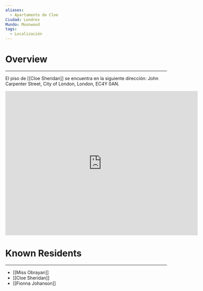 ```yaml
---
aliases:
  - Apartamento de Cloe
Ciudad: Londres
Mundo: Moonwood
tags:
  - Localización
---
```

# Overview
---
El piso de [[Cloe Sheridan]] se encuentra en la siguiente dirección: John Carpenter Street, City of London, London, EC4Y 0AN.

<iframe src="https://www.google.com/maps/embed?pb=!1m18!1m12!1m3!1d2483.0723154484476!2d-0.10881922348060181!3d51.511889271814326!2m3!1f0!2f0!3f0!3m2!1i1024!2i768!4f13.1!3m3!1m2!1s0x487604b27ae3eb4f%3A0xaaaa2c1532c3c151!2sJohn%20Carpenter%20St%2C%20London%2C%20UK!5e0!3m2!1sen!2ses!4v1747757200709!5m2!1sen!2ses" width="600" height="450" style="border:0;" allowfullscreen="" loading="lazy" referrerpolicy="no-referrer-when-downgrade"></iframe>

# Known Residents
---
- [[Miss Obrayan]]
- [[Cloe Sheridan]]
- [[Fionna Johanson]]